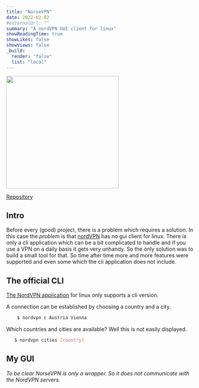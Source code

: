 ```yaml
---
title: "NorseVPN"
date: 2022-02-02
#externalUrl: ""
summary: "A nordVPN GUI client for linux"
showReadingTime: true
showLikes: false
showViews: false
_build:
  render: "false"
  list: "local"
---
```


<img src="https://github.com/bitSheriff/norsevpn/blob/main/doc/img/logo/NorseVPN_transparent%20.png?raw=true" width="300" height="300" />

[Repository](https://github.com/bitSheriff/norsevpn)

## Intro

Before every (good) project, there is a problem which requires a solution.
In this case the _problem_ is that [nordVPN](www.nordvpn.com) has no gui client for linux. There is only a cli application which can be a bit complicated to
handle and if you use a VPN on a daily basis it gets very unhandy. So the only solution was to build a small tool for that. So time after time more and more features
were supported and even some which the cli application does not include.

## The official CLI

[The NordVPN application](https://nordvpn.com/de/download/linux/) for linux only supports a cli version.

A connection can be established by choosing a country and a city.

```sh
    $ nordvpn c Austria Vienna
```

Which countries and cities are available? Well this is not easily displayed.

```sh
   $ nordvpn cities [country]
```

## My GUI

_To be clear NorseVPN is only a wrapper. So it does not communicate with the NordVPN servers._

